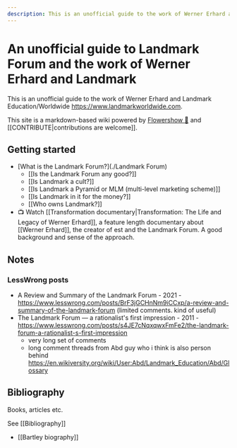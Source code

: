 ```yaml
---
description: This is an unofficial guide to the work of Werner Erhard and Landmark Education/Worldwide https://www.landmarkworldwide.com.
---
```


# An unofficial guide to Landmark Forum and the work of Werner Erhard and Landmark

This is an unofficial guide to the work of Werner Erhard and Landmark Education/Worldwide https://www.landmarkworldwide.com.

This site is a markdown-based wiki powered by [Flowershow 💐](https://flowershow.app/) and [[CONTRIBUTE|contributions are welcome]].

## Getting started

- [What is the Landmark Forum?](./Landmark Forum)
    - [[Is the Landmark Forum any good?]]
    - [[Is Landmark a cult?]]
    - [[Is Landmark a Pyramid or MLM (multi-level marketing scheme)]]
    - [[Is Landmark in it for the money?]]
    - [[Who owns Landmark?]]
- 📺 Watch [[Transformation documentary|Transformation: The Life and Legacy of Werner Erhard]], a feature length documentary about [[Werner Erhard]], the creator of est and the Landmark Forum. A good background and sense of the approach.

## Notes

### LessWrong posts

- A Review and Summary of the Landmark Forum - 2021 - https://www.lesswrong.com/posts/BrF3jGCHnNm9iCCxp/a-review-and-summary-of-the-landmark-forum (limited comments. kind of useful)
- The Landmark Forum — a rationalist's first impression - 2011 - https://www.lesswrong.com/posts/s4JE7cNqxqwxFmFe2/the-landmark-forum-a-rationalist-s-first-impression
  - very long set of comments
  - long comment threads from Abd guy who i think is also person behind https://en.wikiversity.org/wiki/User:Abd/Landmark_Education/Abd/Glossary

## Bibliography

Books, articles etc.

See [[Bibliography]]

- [[Bartley biography]]